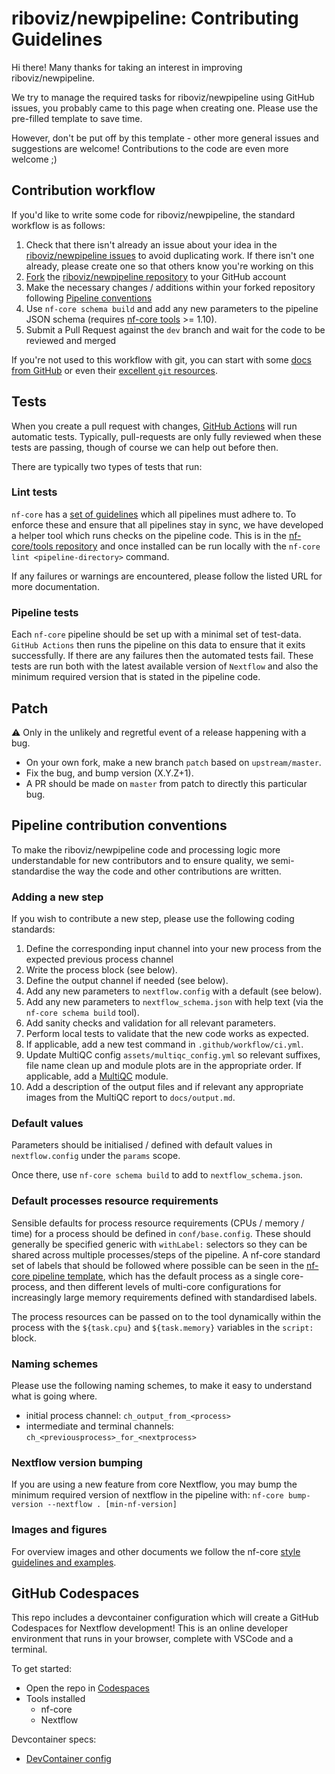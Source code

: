 # riboviz/newpipeline: Contributing Guidelines

Hi there!
Many thanks for taking an interest in improving riboviz/newpipeline.

We try to manage the required tasks for riboviz/newpipeline using GitHub issues, you probably came to this page when creating one.
Please use the pre-filled template to save time.

However, don't be put off by this template - other more general issues and suggestions are welcome!
Contributions to the code are even more welcome ;)

## Contribution workflow

If you'd like to write some code for riboviz/newpipeline, the standard workflow is as follows:

1. Check that there isn't already an issue about your idea in the [riboviz/newpipeline issues](https://github.com/riboviz/newpipeline/issues) to avoid duplicating work. If there isn't one already, please create one so that others know you're working on this
2. [Fork](https://help.github.com/en/github/getting-started-with-github/fork-a-repo) the [riboviz/newpipeline repository](https://github.com/riboviz/newpipeline) to your GitHub account
3. Make the necessary changes / additions within your forked repository following [Pipeline conventions](#pipeline-contribution-conventions)
4. Use `nf-core schema build` and add any new parameters to the pipeline JSON schema (requires [nf-core tools](https://github.com/nf-core/tools) >= 1.10).
5. Submit a Pull Request against the `dev` branch and wait for the code to be reviewed and merged

If you're not used to this workflow with git, you can start with some [docs from GitHub](https://help.github.com/en/github/collaborating-with-issues-and-pull-requests) or even their [excellent `git` resources](https://try.github.io/).

## Tests

When you create a pull request with changes, [GitHub Actions](https://github.com/features/actions) will run automatic tests.
Typically, pull-requests are only fully reviewed when these tests are passing, though of course we can help out before then.

There are typically two types of tests that run:

### Lint tests

`nf-core` has a [set of guidelines](https://nf-co.re/developers/guidelines) which all pipelines must adhere to.
To enforce these and ensure that all pipelines stay in sync, we have developed a helper tool which runs checks on the pipeline code. This is in the [nf-core/tools repository](https://github.com/nf-core/tools) and once installed can be run locally with the `nf-core lint <pipeline-directory>` command.

If any failures or warnings are encountered, please follow the listed URL for more documentation.

### Pipeline tests

Each `nf-core` pipeline should be set up with a minimal set of test-data.
`GitHub Actions` then runs the pipeline on this data to ensure that it exits successfully.
If there are any failures then the automated tests fail.
These tests are run both with the latest available version of `Nextflow` and also the minimum required version that is stated in the pipeline code.

## Patch

:warning: Only in the unlikely and regretful event of a release happening with a bug.

- On your own fork, make a new branch `patch` based on `upstream/master`.
- Fix the bug, and bump version (X.Y.Z+1).
- A PR should be made on `master` from patch to directly this particular bug.

## Pipeline contribution conventions

To make the riboviz/newpipeline code and processing logic more understandable for new contributors and to ensure quality, we semi-standardise the way the code and other contributions are written.

### Adding a new step

If you wish to contribute a new step, please use the following coding standards:

1. Define the corresponding input channel into your new process from the expected previous process channel
2. Write the process block (see below).
3. Define the output channel if needed (see below).
4. Add any new parameters to `nextflow.config` with a default (see below).
5. Add any new parameters to `nextflow_schema.json` with help text (via the `nf-core schema build` tool).
6. Add sanity checks and validation for all relevant parameters.
7. Perform local tests to validate that the new code works as expected.
8. If applicable, add a new test command in `.github/workflow/ci.yml`.
9. Update MultiQC config `assets/multiqc_config.yml` so relevant suffixes, file name clean up and module plots are in the appropriate order. If applicable, add a [MultiQC](https://https://multiqc.info/) module.
10. Add a description of the output files and if relevant any appropriate images from the MultiQC report to `docs/output.md`.

### Default values

Parameters should be initialised / defined with default values in `nextflow.config` under the `params` scope.

Once there, use `nf-core schema build` to add to `nextflow_schema.json`.

### Default processes resource requirements

Sensible defaults for process resource requirements (CPUs / memory / time) for a process should be defined in `conf/base.config`. These should generally be specified generic with `withLabel:` selectors so they can be shared across multiple processes/steps of the pipeline. A nf-core standard set of labels that should be followed where possible can be seen in the [nf-core pipeline template](https://github.com/nf-core/tools/blob/master/nf_core/pipeline-template/conf/base.config), which has the default process as a single core-process, and then different levels of multi-core configurations for increasingly large memory requirements defined with standardised labels.

The process resources can be passed on to the tool dynamically within the process with the `${task.cpu}` and `${task.memory}` variables in the `script:` block.

### Naming schemes

Please use the following naming schemes, to make it easy to understand what is going where.

- initial process channel: `ch_output_from_<process>`
- intermediate and terminal channels: `ch_<previousprocess>_for_<nextprocess>`

### Nextflow version bumping

If you are using a new feature from core Nextflow, you may bump the minimum required version of nextflow in the pipeline with: `nf-core bump-version --nextflow . [min-nf-version]`

### Images and figures

For overview images and other documents we follow the nf-core [style guidelines and examples](https://nf-co.re/developers/design_guidelines).

## GitHub Codespaces

This repo includes a devcontainer configuration which will create a GitHub Codespaces for Nextflow development! This is an online developer environment that runs in your browser, complete with VSCode and a terminal.

To get started:

- Open the repo in [Codespaces](https://github.com/riboviz/newpipeline/codespaces)
- Tools installed
  - nf-core
  - Nextflow

Devcontainer specs:

- [DevContainer config](.devcontainer/devcontainer.json)
